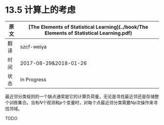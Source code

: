 # 13.5 计算上的考虑

| 原文   | [The Elements of Statistical Learning](../book/The Elements of Statistical Learning.pdf) |
| ---- | ---------------------------------------- |
| 翻译   | szcf-weiya                               |
| 时间   | 2017-08-29&2018-01-26                               |
|状态| In Progress|

最近邻分类规则的一个缺点通常是它的计算负荷量，无论是寻找最近邻还是存储整个训练集合。当有$N$个观测和$p$个变量时，对每个点最近邻分类需要$Np$次操作来寻找邻域。

TODO
